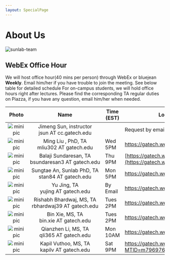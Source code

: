 ```yaml
---
layout: SpecialPage
---
```

# About Us

<!--[sunlab-team](images/avatar/aboutus.jpg "Sunlab team")-->

![sunlab-team](images/avatar/aboutus.jpg "Sunlab team")

## WebEx Office Hour

We will host office hour(40 mins per person) through WebEx or bluejean **Weekly**. Email him/her if you have trouble to join the meeting. See below table for detailed schedule
For on-campus students, we will hold office hours right after lectures. Please find the corresponding TA regular duties on Piazza, if you have any question, email him/her when needed.

| Photo| Name|Time (EST)             | Location or Web Link |
| :-------------: | :-------------: | ---------------- | --------------------------------------------------------------------------------------|
|![minipic](images/avatar/Jimeng.png)   |  Jimeng Sun, instructor jsun<span style="display:none">hello</span>&nbsp;AT<span style="display:none">world</span>&nbsp;cc.gatech.edu     |      |       Request by email         |
|![minipic](images/avatar/MingLiu.jpg) | Ming Liu , PhD,  TA mliu302<span style="display:none">hello</span>&nbsp;AT<span style="display:none">world</span>&nbsp;gatech.edu| Wed 5PM |<https://gatech.webex.com/meet/mliu302>
|![minipic](images/avatar/Balaji.png) |     Balaji Sundaresan, TA bsundaresan3<span style="display:none">hello</span>&nbsp;AT<span style="display:none">world</span>&nbsp;gatech.edu | Thu 9PM | [https://gatech.webex.com/meet/bsundaresan3](https://gatech.webex.com/meet/bsundaresan3)
|![minipic](images/avatar/SungtaeAn.jpg) | Sungtae An, Sunlab PhD,  TA  stan84<span style="display:none">hello</span>&nbsp;AT<span style="display:none">world</span>&nbsp;gatech.edu| Mon 5PM | <https://gatech.webex.com/meet/san37>
|![minipic](images/avatar/yj.jpg) | Yu Jing,  TA yujing<span style="display:none">hello</span>&nbsp;AT<span style="display:none">world</span>&nbsp;gatech.edu| By Email | <https://gatech.webex.com/meet/yjing43>
|![minipic](images/avatar/Rishabh2.jpeg) | Rishabh Bhardwaj, MS,  TA rbhardwaj39<span style="display:none">hello</span>&nbsp;AT<span style="display:none">world</span>&nbsp;gatech.edu| Tues 2PM | <https://gatech.webex.com/meet/rbhardwaj39>
|![minipic](images/avatar/Bin.jpeg) | Bin Xie, MS, TA bin.xie<span style="display:none">hello</span>&nbsp;AT<span style="display:none">world</span>&nbsp;gatech.edu| Tues 2PM | <https://gatech.webex.com/join/bxie41>
![minipic](images/avatar/Qianzhen.jpeg) | Qianzhen Li, MS, TA qli365<span style="display:none">hello</span>&nbsp;AT<span style="display:none">world</span>&nbsp;gatech.edu| Mon 10AM | <https://gatech.webex.com/meet/qli365>
|![minipic](images/avatar/Kapil2.jpg) | Kapil Vuthoo, MS, TA kapilv<span style="display:none">hello</span>&nbsp;AT<span style="display:none">world</span>&nbsp;gatech.edu| Sat 9PM | <https://gatech.webex.com/gatech/j.php?MTID=m7969767003ecf6a2c2a213622fd1cc14>
